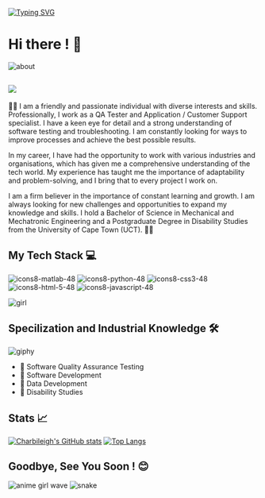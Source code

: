 [![Typing SVG](https://readme-typing-svg.demolab.com?font=Poppins&weight=500&size=28&pause=1000&color=FFA7A6&width=435&lines=Chabi+Francesca+Seopa+(%CB%B6%CB%83+%E1%B5%95+%CB%82%CB%B6);%E0%B4%A6%E0%B5%8D%E0%B4%A6%E0%B4%BF(%CB%B5+%E2%80%A2%CC%80+%E1%B4%97+-+%CB%B5+)+%E2%9C%A7)](https://git.io/typing-svg)
# Hi there ! 👋



![about](https://github.com/charbileigh/charbileigh/assets/44195461/8407afa5-c4c2-4d79-9422-17850dfc2db8)


![](https://komarev.com/ghpvc/?username=charbileigh&color=ff69b4)
---


🌸🌸
I am a friendly and passionate individual with diverse interests and skills. Professionally, I work as a QA Tester and Application / Customer Support specialist. I have a keen eye for detail and a strong understanding of software testing and troubleshooting. I am constantly looking for ways to improve processes and achieve the best possible results.

In my career, I have had the opportunity to work with various industries and organisations, which has given me a comprehensive understanding of the tech world. My experience has taught me the importance of adaptability and problem-solving, and I bring that to every project I work on.

I am a firm believer in the importance of constant learning and growth. I am always looking for new challenges and opportunities to expand my knowledge and skills. I hold a Bachelor of Science in Mechanical and Mechatronic Engineering and a Postgraduate Degree in Disability Studies from the University of Cape Town (UCT).
🌸🌸

## My Tech Stack 💻



![icons8-matlab-48](https://user-images.githubusercontent.com/44195461/126067123-efa2423f-3eb8-492d-b11b-922db7952e40.png)
![icons8-python-48](https://user-images.githubusercontent.com/44195461/126067462-bc67b9c6-6ab0-428c-824e-96481470dce8.png)
![icons8-css3-48](https://user-images.githubusercontent.com/44195461/126067467-360f62fd-42c5-49b8-b4b4-238e8077495f.png)
![icons8-html-5-48](https://user-images.githubusercontent.com/44195461/126067469-a8e31422-2fc1-4a3b-809e-2da8af4c52f0.png)
![icons8-javascript-48](https://user-images.githubusercontent.com/44195461/126067471-4d1d80c4-035a-4018-acaf-138032f8e2c3.png)











![girl](https://user-images.githubusercontent.com/44195461/126067778-f5ef38c1-8177-464f-915d-dee8609aefd3.gif)






## Specilization and Industrial Knowledge 🛠️

![giphy](https://i.pinimg.com/originals/16/c2/41/16c24137ad4ce2e32a3eb1b8c4a659aa.gif)






- :briefcase: Software Quality Assurance Testing 
- :briefcase: Software Development
- :briefcase: Data Development
- :briefcase: Disability Studies

 

 


## Stats 📈

 [![Charbileigh's GitHub stats](https://github-readme-stats.vercel.app/api?username=charbileigh&theme=midnight-purple)](https://github.com/anuraghazra/github-readme-stats)
 [![Top Langs](https://github-readme-stats.vercel.app/api/top-langs/?username=charbileigh&theme=midnight-purple)](https://github.com/anuraghazra/github-readme-stats)


## Goodbye, See You Soon ! :blush:



![anime girl wave](https://user-images.githubusercontent.com/44195461/126068011-1e2ac1ea-22bf-4640-b379-4845cd7ca15f.gif)
![snake](https://user-images.githubusercontent.com/44195461/126070537-4917b556-c50d-458f-aa9e-9b93a9cafe63.gif)







<!--
**charbileigh/charbileigh** is a ✨ _special_ ✨ repository because its `README.md` (this file) appears on your GitHub profile. 👋
-->
